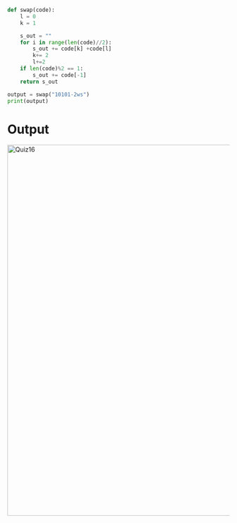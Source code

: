 ```py

def swap(code):
    l = 0
    k = 1

    s_out = ""
    for i in range(len(code)//2):
        s_out += code[k] +code[l]
        k+= 2
        l+=2
    if len(code)%2 == 1:
        s_out += code[-1]
    return s_out

output = swap("10101-2ws")
print(output)
```
# Output
<img width="842" alt="Quiz16" src="https://user-images.githubusercontent.com/82266864/144793818-443aad37-55a5-4bbe-b2ef-f2784b732bff.png">
